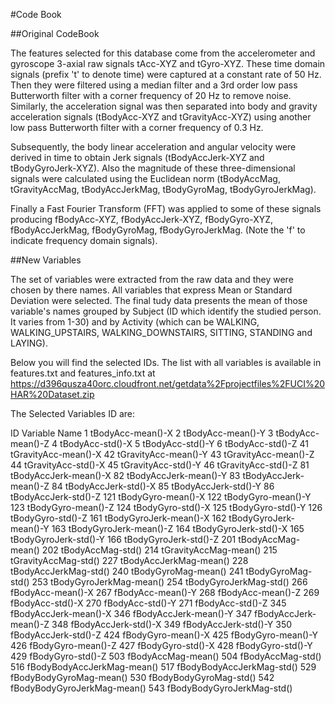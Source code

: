 #Code Book

##Original CodeBook

The features selected for this database come from the accelerometer and gyroscope 3-axial raw signals tAcc-XYZ and tGyro-XYZ. These time domain signals (prefix 't' to denote time) were captured at a constant rate of 50 Hz. Then they were filtered using a median filter and a 3rd order low pass Butterworth filter with a corner frequency of 20 Hz to remove noise. Similarly, the acceleration signal was then separated into body and gravity acceleration signals (tBodyAcc-XYZ and tGravityAcc-XYZ) using another low pass Butterworth filter with a corner frequency of 0.3 Hz. 

Subsequently, the body linear acceleration and angular velocity were derived in time to obtain Jerk signals (tBodyAccJerk-XYZ and tBodyGyroJerk-XYZ). Also the magnitude of these three-dimensional signals were calculated using the Euclidean norm (tBodyAccMag, tGravityAccMag, tBodyAccJerkMag, tBodyGyroMag, tBodyGyroJerkMag). 

Finally a Fast Fourier Transform (FFT) was applied to some of these signals producing fBodyAcc-XYZ, fBodyAccJerk-XYZ, fBodyGyro-XYZ, fBodyAccJerkMag, fBodyGyroMag, fBodyGyroJerkMag. (Note the 'f' to indicate frequency domain signals). 

##New Variables

The set of variables were extracted from the raw data and they were chosen by there names. All variables that express Mean or Standard Deviation were selected. The final tudy data presents the mean of those variable's names grouped by Subject (ID which identify the studied person. It varies from 1-30) and by Activity (which can be WALKING, WALKING_UPSTAIRS, WALKING_DOWNSTAIRS, SITTING, STANDING and LAYING).

Below you will find the selected IDs. The list with all variables is available in features.txt and features_info.txt at https://d396qusza40orc.cloudfront.net/getdata%2Fprojectfiles%2FUCI%20HAR%20Dataset.zip

The Selected Variables ID are:

ID	Variable Name
1	  tBodyAcc-mean()-X
2	  tBodyAcc-mean()-Y
3	  tBodyAcc-mean()-Z
4	  tBodyAcc-std()-X
5	  tBodyAcc-std()-Y
6	  tBodyAcc-std()-Z
41	tGravityAcc-mean()-X
42	tGravityAcc-mean()-Y
43	tGravityAcc-mean()-Z
44	tGravityAcc-std()-X
45	tGravityAcc-std()-Y
46	tGravityAcc-std()-Z
81	tBodyAccJerk-mean()-X
82	tBodyAccJerk-mean()-Y
83	tBodyAccJerk-mean()-Z
84	tBodyAccJerk-std()-X
85	tBodyAccJerk-std()-Y
86	tBodyAccJerk-std()-Z
121	tBodyGyro-mean()-X
122	tBodyGyro-mean()-Y
123	tBodyGyro-mean()-Z
124	tBodyGyro-std()-X
125	tBodyGyro-std()-Y
126	tBodyGyro-std()-Z
161	tBodyGyroJerk-mean()-X
162	tBodyGyroJerk-mean()-Y
163	tBodyGyroJerk-mean()-Z
164	tBodyGyroJerk-std()-X
165	tBodyGyroJerk-std()-Y
166	tBodyGyroJerk-std()-Z
201	tBodyAccMag-mean()
202	tBodyAccMag-std()
214	tGravityAccMag-mean()
215	tGravityAccMag-std()
227	tBodyAccJerkMag-mean()
228	tBodyAccJerkMag-std()
240	tBodyGyroMag-mean()
241	tBodyGyroMag-std()
253	tBodyGyroJerkMag-mean()
254	tBodyGyroJerkMag-std()
266	fBodyAcc-mean()-X
267	fBodyAcc-mean()-Y
268	fBodyAcc-mean()-Z
269	fBodyAcc-std()-X
270	fBodyAcc-std()-Y
271	fBodyAcc-std()-Z
345	fBodyAccJerk-mean()-X
346	fBodyAccJerk-mean()-Y
347	fBodyAccJerk-mean()-Z
348	fBodyAccJerk-std()-X
349	fBodyAccJerk-std()-Y
350	fBodyAccJerk-std()-Z
424	fBodyGyro-mean()-X
425	fBodyGyro-mean()-Y
426	fBodyGyro-mean()-Z
427	fBodyGyro-std()-X
428	fBodyGyro-std()-Y
429	fBodyGyro-std()-Z
503	fBodyAccMag-mean()
504	fBodyAccMag-std()
516	fBodyBodyAccJerkMag-mean()
517	fBodyBodyAccJerkMag-std()
529	fBodyBodyGyroMag-mean()
530	fBodyBodyGyroMag-std()
542	fBodyBodyGyroJerkMag-mean()
543	fBodyBodyGyroJerkMag-std()

